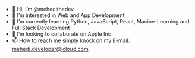 - 👋 Hi, I’m @mehedithedev
- 👀 I’m interested in Web and App Development  
- 🌱 I’m currently learning Python, JavaScript, React, Macine-Learning and Full Stack Development
- 💞️ I’m looking to collaborate on Apple Inc
- 📫 How to reach me simply knock on my E-mail: mehedi.developer@icloud.com

<!---
mehedithedev/mehedithedev is a ✨ special ✨ repository because its `README.md` (this file) appears on your GitHub profile.
You can click the Preview link to take a look at your changes.
--->
